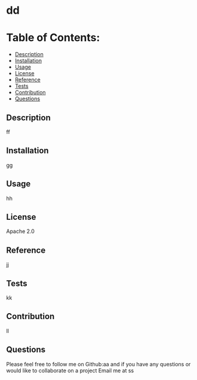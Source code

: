 # dd 
# Table of Contents:
* [Description](#description)
* [Installation](#install)
* [Usage](#usage)
* [License](#license)
* [Reference](#creds)
* [Tests](#tests)
* [Contribution](#add)
* [Questions](#username)

## Description
ff

## Installation
gg

## Usage
hh

## License
Apache 2.0

## Reference
jj

## Tests
kk

## Contribution
ll 

## Questions
Please feel free to follow me on Github:aa and if you have any questions or would like to collaborate on a project Email me at ss

